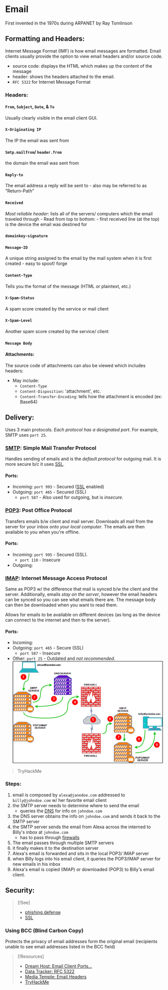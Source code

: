 
# Email
First invented in the 1970s during ARPANET by Ray Tomlinson
## Formatting and Headers:
Internet Message Format (IMF) is how email messages are formatted. Email clients usually provide the option to view email headers and/or source code.
- source code: displays the HTML which makes up the content of the message
- header: shows the headers attached to the email.
- `RFC 5322` for Internet Message Format
### Headers:
#### `From`, `Subject`, `Date`, & `To`
Usually clearly visible in the email client GUI.
#### `X-Originating IP`
The IP the email was sent from
#### `Smtp.mailfrom`/ `header.from`
the domain the email was sent from 
#### `Reply-to`
The email address a reply will be sent to
		- also may be referred to as "Return-Path"
#### `Received`
*Most reliable header*: lists all of the servers/ computers which the email traveled through
		- Read from top to bottom:
			- first received line (at the top) is the device the email was destined for
#### `domainkey-signature`
#### `Message-ID`
A unique string assigned to the email by the mail system when it is first created
		- easy to spoof/ forge
#### `Content-Type`
Tells you the format of the message (HTML or plaintext, etc.)
#### `X-Spam-Status`
A spam score created by the service or mail client
#### `X-Spam-Level`
Another spam score created by the service/ client
#### `Message Body`
#### Attachments:
The source code of attachments can also be viewed which includes headers:
- May include:
	- `Content-Type`
	- `Content-Disposition`: 'attachment', etc.
	- `Content-Transfer-Encoding`: tells how the attachment is encoded (ex: Base64)
## Delivery:
Uses 3 main protocols. *Each protocol has a designated port*. For example, SMTP uses `port 25`.
### [SMTP](/networking/protocols/SMTP.md): Simple Mail Transfer Protocol
Handles sending of emails and is the *default protocol* for outgoing mail. It is more secure b/c it uses [SSL](/networking/protocols/SSL.md).
#### Ports:
- Incoming: `port 993` - Secured ([SSL](/networking/protocols/SSL.md) enabled)
- Outgoing: `port 465` - Secured (SSL)
	- `port 587` - Also used for outgoing, but is *insecure*.
### [POP3](/networking/protocols/POP3.md): Post Office Protocol
Transfers emails b/w client and mail server. Downloads all mail from the server for your inbox *onto your local computer*. The emails are then available to you when you're offline.
#### Ports:
- Incoming: `port 995` - Secured (SSL).
	- `port 110` - Insecure
- Outgoing: 
### [IMAP](/networking/protocols/IMAP.md): Internet Message Access Protocol
Same as POP3 w/ the difference that mail is synced b/w the client and the server. Additionally, emails *stay on the server*, however the email headers can be synced so you can see what emails there are. The message body can then be downloaded when you want to read them.

Allows for emails to be available on different devices (as long as the device can connect to the internet and then to the server).
#### Ports:
- Incoming:
- Outgoing: `port 465` - Secure (SSL)
	- `port 587` - Insecure
- Other: `port 25` - Outdated and *not recommended*.
![](/networking/networking-pics/email-1.png)
> TryHackMe
### Steps:
1. email is composed by `alexa@janedoe.com` addressed to `billy@johndoe.com` w/ her favorite email client
2. the SMTP server needs to determine where to send the email
	- queries the [DNS](/networking/DNS/DNS.md) for info on `johndoe.com`
3. the DNS server obtains the info on `johndoe.com` and sends it back to the SMTP server
4. the SMTP server sends the email from Alexa across the interned to Billy's inbox at `johndoe.com`
	- has to pass through [firewalls](/cybersecurity/defense/firewalls.md)
5. The email passes through multiple SMTP servers 
6. it finally makes it to the destination server
7. Alexa's email is forwarded and sits in the local POP3/ IMAP server 
8. when Billy logs into his email client, it queries the POP3/IMAP server for new emails in his inbox
9. Alexa's email is copied (IMAP) or downloaded (POP3) to Billy's email client.
## Security:
> [!See]
> - [phishing defense](/cybersecurity/defense/phishing-defense.md)
> - [SSL](/networking/protocols/SSL.md)
### Using BCC (Blind Carbon Copy)
Protects the privacy of email addresses form the original email (recipients unable to see email addresses listed in the BCC field)

> [!Resources]
> - [Dream Host: Email Client Ports...](https://help.dreamhost.com/hc/en-us/articles/215612887-Email-client-protocols-and-port-numbers)
> - [Data Tracker: RFC 5322](https://datatracker.ietf.org/doc/html/rfc5322)
> - [Media Temple: Email Headers](https://mediatemple.net/community/products/all/204643950/understanding-an-email-header)
> - [TryHackMe](https://tryhackme.com/hacktivities?page=1&free=all&order=most-popular&difficulty=all&type=all&searchTxt=email)

